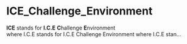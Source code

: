 # ICE_Challenge_Environment

__ICE__ stands for __I.C.E__ **C**hallenge **E**nvironment  
where I.C.E stands for I.C.E Challenge Environment where I.C.E stan...
